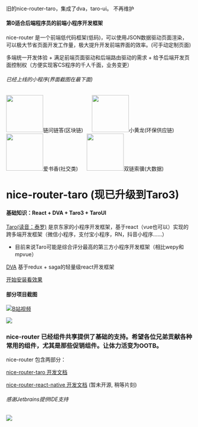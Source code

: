 ####
旧的nice-router-taro，集成了dva，taro-ui。 不再维护

#### 第0适合后端程序员的前端小程序开发框架
nice-router 是一个前端低代码框架(低码)，可以使用JSON数据驱动页面渲染，可以极大节省页面开发工作量，极大提升开发前端界面的效率。(可手动定制页面)

多端统一开发体验 + 满足前端页面驱动和后端路由驱动的需求 + 给予后端开发页面控制权（方便实现客CS程序的千人千面，业务变更）


###### 已经上线的小程序(界面截图在最下面)

<div>
  
  <img width='100px' height='100px' src='https://doublechain.oss-cn-hangzhou.aliyuncs.com/logo/chainqa-qr.jpg'/><span style='margin-right:20px'>链问链答(区块链)</span>
  <img width='100px' height='100px' src='https://doublechain.oss-cn-hangzhou.aliyuncs.com/logo/xiaohuanglong-qr.png'/><span style='margin-right:20px'>小黄龙(环保供应链)</span>
   <img width='100px' height='100px' src='https://doublechain.oss-cn-hangzhou.aliyuncs.com/logo/shuxiang-qr.png'/><span style='margin-right:20px'>爱书香(社交类)</span>
  <img width='100px' height='100px' src='https://doublechain.oss-cn-hangzhou.aliyuncs.com/logo/doublechain-qr.jpg'/><span style='margin-right:20px'>双链索骥(大数据)</span>
  
</div>



# nice-router-taro (现已升级到Taro3)

#### 基础知识：React + DVA + Taro3 + TaroUI

[Taro(读音：泰罗)](https://github.com/NervJS/taro) 是京东家的小程序开发框架，基于react（vue也可以）实现的跨多端开发框架（微信小程序，支付宝小程序，RN，抖音小程序......）

- 目前来说Taro可能是综合评分最高的第三方小程序开发框架（相比wepy和mpvue）

[DVA](https://github.com/dvajs/dva) 基于redux + saga的轻量级react开发框架


[开始安装看效果](/docs/README.md)



#### 部分项目截图

[![B站视频](https://nice-router.oss-cn-chengdu.aliyuncs.com/docs/video-image.png)](https://www.bilibili.com/video/BV1F5411b74Q)

<div>
  <img src='http://img13.360buyimg.com/img/jfs/t1/112451/27/7969/1164755/5ec76253E3c56630a/b26b11c83f7062a1.png.webp'/>
</div>

### nice-router 已经组件共享提供了基础的支持。希望各位兄弟贡献各种常用的组件，尤其是那些促销组件。让体力活变为OOTB。

nice-router 包含两部分：


[nice-router-taro 开发文档](https://github.com/kala888/nice-router-taro/blob/master/docs/README.md)

[nice-router-react-native 开发文档](https://github.com/kala888/nice-router) (暂未开源, 稍等片刻)

###### 感谢Jetbrains提供IDE支持

[![](https://github.com/kala888/nice-router-taro/blob/master/docs/assets/jetbrains.svg)](https://www.jetbrains.com)
